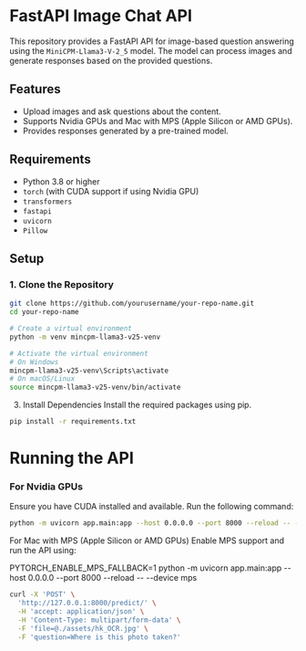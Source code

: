 # FastAPI Image Chat API

This repository provides a FastAPI API for image-based question answering using the `MiniCPM-Llama3-V-2_5` model. The model can process images and generate responses based on the provided questions.

## Features

- Upload images and ask questions about the content.
- Supports Nvidia GPUs and Mac with MPS (Apple Silicon or AMD GPUs).
- Provides responses generated by a pre-trained model.

## Requirements

- Python 3.8 or higher
- `torch` (with CUDA support if using Nvidia GPU)
- `transformers`
- `fastapi`
- `uvicorn`
- `Pillow`

## Setup

### 1. Clone the Repository

```bash
git clone https://github.com/yourusername/your-repo-name.git
cd your-repo-name

# Create a virtual environment
python -m venv mincpm-llama3-v25-venv 

# Activate the virtual environment
# On Windows
mincpm-llama3-v25-venv\Scripts\activate
# On macOS/Linux
source mincpm-llama3-v25-venv/bin/activate
```

3. Install Dependencies
Install the required packages using pip.
```bash
pip install -r requirements.txt
```

# Running the API

### For Nvidia GPUs

Ensure you have CUDA installed and available. Run the following command:

```bash
python -m uvicorn app.main:app --host 0.0.0.0 --port 8000 --reload -- --device cuda
```
For Mac with MPS (Apple Silicon or AMD GPUs)
Enable MPS support and run the API using:

PYTORCH_ENABLE_MPS_FALLBACK=1 python -m uvicorn app.main:app --host 0.0.0.0 --port 8000 --reload -- --device mps



```bash
curl -X 'POST' \
  'http://127.0.0.1:8000/predict/' \
  -H 'accept: application/json' \
  -H 'Content-Type: multipart/form-data' \
  -F 'file=@./assets/hk_OCR.jpg' \
  -F 'question=Where is this photo taken?'
```